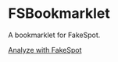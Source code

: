 # FSBookmarklet
A bookmarklet for FakeSpot.

[Analyze with FakeSpot](https://raw.githubusercontent.com/brandonshreve/FSBookmarklet/master/index.js)
